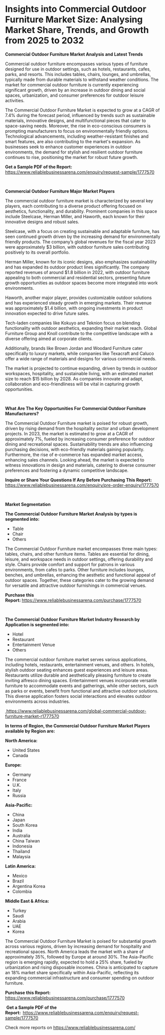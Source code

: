 <p><h1>Insights into Commercial Outdoor Furniture Market Size: Analysing Market Share, Trends, and Growth from 2025 to 2032</h1></p><p><strong>Commercial Outdoor Furniture Market Analysis and Latest Trends</strong></p>
<p><p>Commercial outdoor furniture encompasses various types of furniture designed for use in outdoor settings, such as hotels, restaurants, cafes, parks, and resorts. This includes tables, chairs, lounges, and umbrellas, typically made from durable materials to withstand weather conditions. The market for commercial outdoor furniture is currently experiencing significant growth, driven by an increase in outdoor dining and social spaces, urbanization, and consumer preferences for outdoor leisure activities. </p><p>The Commercial Outdoor Furniture Market is expected to grow at a CAGR of 7.4% during the forecast period, influenced by trends such as sustainable materials, innovative designs, and multifunctional pieces that cater to space-saving needs. Moreover, the rise in eco-conscious consumers is prompting manufacturers to focus on environmentally friendly options. Technological advancements, including weather-resistant finishes and smart features, are also contributing to the market's expansion. As businesses seek to enhance customer experiences in outdoor environments, the demand for stylish and resilient outdoor furniture continues to rise, positioning the market for robust future growth.</p></p>
<p><strong>Get a Sample PDF of the Report:&nbsp;</strong> <a href="https://www.reliablebusinessarena.com/enquiry/request-sample/1777570?utm_campaign=3211&utm_medium=2&utm_source=Github&utm_content=ia&utm_term=04042025&utm_id=commercial-outdoor-furniture">https://www.reliablebusinessarena.com/enquiry/request-sample/1777570</a></p>
<p>&nbsp;</p>
<p><strong>Commercial Outdoor Furniture Major Market Players</strong></p>
<p><p>The commercial outdoor furniture market is characterized by several key players, each contributing to a diverse product offering focused on aesthetics, functionality, and durability. Prominent companies in this space include Steelcase, Herman Miller, and Haworth, each known for their innovative designs and robust sales.</p><p>Steelcase, with a focus on creating sustainable and adaptable furniture, has seen continued growth driven by the increasing demand for environmentally friendly products. The company’s global revenues for the fiscal year 2023 were approximately $3 billion, with outdoor furniture sales contributing positively to its overall portfolio. </p><p>Herman Miller, known for its iconic designs, also emphasizes sustainability and has expanded its outdoor product lines significantly. The company reported revenues of around $1.8 billion in 2022, with outdoor furniture appealing to both commercial and residential sectors, presenting future growth opportunities as outdoor spaces become more integrated into work environments.</p><p>Haworth, another major player, provides customizable outdoor solutions and has experienced steady growth in emerging markets. Their revenue was approximately $1.4 billion, with ongoing investments in product innovation expected to drive future sales.</p><p>Tech-laden companies like Kokuyo and Teknion focus on blending functionality with outdoor aesthetics, expanding their market reach. Global Furniture Group and Knoll contribute to the competitive landscape with a diverse offering aimed at corporate clients.</p><p>Additionally, brands like Brown Jordan and Woodard Furniture cater specifically to luxury markets, while companies like Texacraft and Caluco offer a wide range of materials and designs for various commercial needs.</p><p>The market is projected to continue expanding, driven by trends in outdoor workspaces, hospitality, and sustainable living, with an estimated market size to reach $15 billion by 2028. As companies innovate and adapt, collaboration and eco-friendliness will be vital in capturing growth opportunities.</p></p>
<p>&nbsp;</p>
<p><strong>What Are The Key Opportunities For Commercial Outdoor Furniture Manufacturers?</strong></p>
<p><p>The Commercial Outdoor Furniture market is poised for robust growth, driven by rising demand from the hospitality sector and urban development projects. In 2023, the market is estimated to grow at a CAGR of approximately 7%, fueled by increasing consumer preference for outdoor dining and recreational spaces. Sustainability trends are also influencing purchasing decisions, with eco-friendly materials gaining popularity. Furthermore, the rise of e-commerce has expanded market access, enhancing sales channels. Looking ahead, the market is expected to witness innovations in design and materials, catering to diverse consumer preferences and fostering a dynamic competitive landscape.</p></p>
<p><strong>Inquire or Share Your Questions If Any Before Purchasing This Report:</strong> <a href="https://www.reliablebusinessarena.com/enquiry/pre-order-enquiry/1777570?utm_campaign=3211&utm_medium=2&utm_source=Github&utm_content=ia&utm_term=04042025&utm_id=commercial-outdoor-furniture">https://www.reliablebusinessarena.com/enquiry/pre-order-enquiry/1777570</a></p>
<p>&nbsp;</p>
<p><strong>Market Segmentation</strong></p>
<p><strong>The Commercial Outdoor Furniture Market Analysis by types is segmented into:</strong></p>
<p><ul><li>Table</li><li>Chair</li><li>Others</li></ul></p>
<p><p>The Commercial Outdoor Furniture market encompasses three main types: tables, chairs, and other furniture items. Tables are essential for dining, leisure, and workspace needs in outdoor settings, offering durability and style. Chairs provide comfort and support for patrons in various environments, from cafes to parks. Other furniture includes lounges, benches, and umbrellas, enhancing the aesthetic and functional appeal of outdoor spaces. Together, these categories cater to the growing demand for versatile and attractive outdoor furnishings in commercial venues.</p></p>
<p><strong>Purchase this Report:&nbsp;</strong><a href="https://www.reliablebusinessarena.com/purchase/1777570?utm_campaign=3211&utm_medium=2&utm_source=Github&utm_content=ia&utm_term=04042025&utm_id=commercial-outdoor-furniture">https://www.reliablebusinessarena.com/purchase/1777570</a></p>
<p>&nbsp;</p>
<p><strong>The Commercial Outdoor Furniture Market Industry Research by Application is segmented into:</strong></p>
<p><ul><li>Hotel</li><li>Restaurant</li><li>Entertainment Venue</li><li>Others</li></ul></p>
<p><p>The commercial outdoor furniture market serves various applications, including hotels, restaurants, entertainment venues, and others. In hotels, stylish outdoor seating enhances guest experiences and leisure areas. Restaurants utilize durable and aesthetically pleasing furniture to create inviting alfresco dining spaces. Entertainment venues incorporate versatile furniture to accommodate events and gatherings, while other sectors, such as parks or events, benefit from functional and attractive outdoor solutions. This diverse application fosters social interactions and elevates outdoor environments across industries.</p></p>
<p><a href="https://www.reliablebusinessarena.com/global-commercial-outdoor-furniture-market-r1777570?utm_campaign=3211&utm_medium=2&utm_source=Github&utm_content=ia&utm_term=04042025&utm_id=commercial-outdoor-furniture">&nbsp;https://www.reliablebusinessarena.com/global-commercial-outdoor-furniture-market-r1777570</a></p>
<p><strong>In terms of Region, the Commercial Outdoor Furniture Market Players available by Region are:</strong></p>
<p>
    <p> <strong> North America: </strong>
        <ul>
            <li>United States</li>
            <li>Canada</li>
        </ul>
        </p> 
    <p> <strong> Europe: </strong>
        <ul>
            <li>Germany</li>
            <li>France</li>
            <li>U.K.</li>
            <li>Italy</li>
            <li>Russia</li>
        </ul>
        </p> 
    <p> <strong> Asia-Pacific: </strong>
        <ul>
            <li>China</li>
            <li>Japan</li>
            <li>South Korea</li>
            <li>India</li>
            <li>Australia</li>
            <li>China Taiwan</li>
            <li>Indonesia</li>
            <li>Thailand</li>
            <li>Malaysia</li>
        </ul>
        </p> 
    <p> <strong> Latin America: </strong>
        <ul>
            <li>Mexico</li>
            <li>Brazil</li>
            <li>Argentina Korea</li>
            <li>Colombia</li>
        </ul>
        </p> 
    <p> <strong> Middle East & Africa: </strong>
        <ul>
            <li>Turkey</li>
            <li>Saudi</li>
            <li>Arabia</li>
            <li>UAE</li>
            <li>Korea</li>
        </ul>
    </p>
    </p>
<p><p>The Commercial Outdoor Furniture Market is poised for substantial growth across various regions, driven by increasing demand for hospitality and recreational spaces. North America leads the market with a share of approximately 35%, followed by Europe at around 30%. The Asia-Pacific region is emerging rapidly, expected to hold a 25% share, fueled by urbanization and rising disposable incomes. China is anticipated to capture an 18% market share specifically within Asia-Pacific, reflecting its expanding commercial infrastructure and consumer spending on outdoor furniture.</p></p>
<p><strong>Purchase this Report: </strong><a href="https://www.reliablebusinessarena.com/purchase/1777570?utm_campaign=3211&utm_medium=2&utm_source=Github&utm_content=ia&utm_term=04042025&utm_id=commercial-outdoor-furniture">https://www.reliablebusinessarena.com/purchase/1777570</a></p>
<p>&nbsp;<strong>Get a Sample PDF of the Report:&nbsp;&nbsp;</strong><a href="https://www.reliablebusinessarena.com/enquiry/request-sample/1777570?utm_campaign=3211&utm_medium=2&utm_source=Github&utm_content=ia&utm_term=04042025&utm_id=commercial-outdoor-furniture">https://www.reliablebusinessarena.com/enquiry/request-sample/1777570</a></p>
<p><strong></strong></p>
<p>Check more reports on <a href="https://www.reliablebusinessarena.com/?utm_campaign=3211&utm_medium=2&utm_source=Github&utm_content=ia&utm_term=04042025&utm_id=commercial-outdoor-furniture">https://www.reliablebusinessarena.com/</a></p>